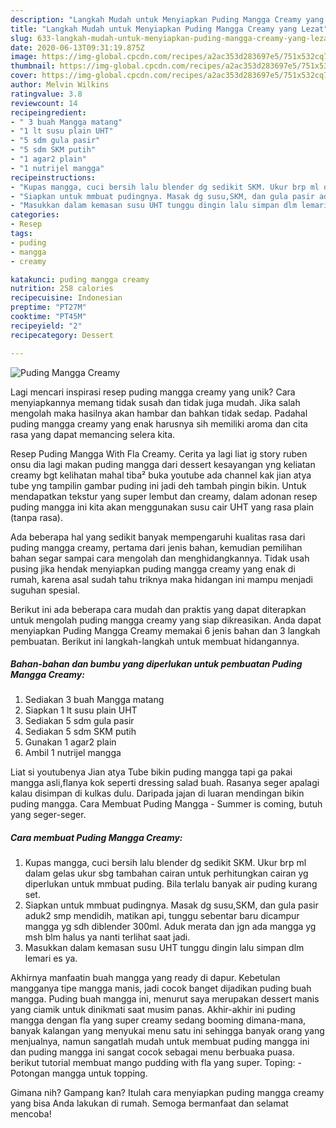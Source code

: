 ```yaml
---
description: "Langkah Mudah untuk Menyiapkan Puding Mangga Creamy yang Lezat"
title: "Langkah Mudah untuk Menyiapkan Puding Mangga Creamy yang Lezat"
slug: 633-langkah-mudah-untuk-menyiapkan-puding-mangga-creamy-yang-lezat
date: 2020-06-13T09:31:19.875Z
image: https://img-global.cpcdn.com/recipes/a2ac353d283697e5/751x532cq70/puding-mangga-creamy-foto-resep-utama.jpg
thumbnail: https://img-global.cpcdn.com/recipes/a2ac353d283697e5/751x532cq70/puding-mangga-creamy-foto-resep-utama.jpg
cover: https://img-global.cpcdn.com/recipes/a2ac353d283697e5/751x532cq70/puding-mangga-creamy-foto-resep-utama.jpg
author: Melvin Wilkins
ratingvalue: 3.8
reviewcount: 14
recipeingredient:
- " 3 buah Mangga matang"
- "1 lt susu plain UHT"
- "5 sdm gula pasir"
- "5 sdm SKM putih"
- "1 agar2 plain"
- "1 nutrijel mangga"
recipeinstructions:
- "Kupas mangga, cuci bersih lalu blender dg sedikit SKM. Ukur brp ml dalam gelas ukur sbg tambahan cairan untuk perhitungkan cairan yg diperlukan untuk mmbuat puding. Bila terlalu banyak air puding kurang set."
- "Siapkan untuk mmbuat pudingnya. Masak dg susu,SKM, dan gula pasir aduk2 smp mendidih, matikan api, tunggu sebentar baru dicampur mangga yg sdh diblender 300ml. Aduk merata dan jgn ada mangga yg msh blm halus ya nanti terlihat saat jadi."
- "Masukkan dalam kemasan susu UHT tunggu dingin lalu simpan dlm lemari es ya."
categories:
- Resep
tags:
- puding
- mangga
- creamy

katakunci: puding mangga creamy 
nutrition: 258 calories
recipecuisine: Indonesian
preptime: "PT27M"
cooktime: "PT45M"
recipeyield: "2"
recipecategory: Dessert

---
```



![Puding Mangga Creamy](https://img-global.cpcdn.com/recipes/a2ac353d283697e5/751x532cq70/puding-mangga-creamy-foto-resep-utama.jpg)

Lagi mencari inspirasi resep puding mangga creamy yang unik? Cara menyiapkannya memang tidak susah dan tidak juga mudah. Jika salah mengolah maka hasilnya akan hambar dan bahkan tidak sedap. Padahal puding mangga creamy yang enak harusnya sih memiliki aroma dan cita rasa yang dapat memancing selera kita.

Resep Puding Mangga With Fla Creamy. Cerita ya lagi liat ig story ruben onsu dia lagi makan puding mangga dari dessert kesayangan yng keliatan creamy bgt kelihatan mahal tiba² buka youtube ada channel kak jian atya tube yng tampilin gambar puding ini jadi deh tambah pingin bikin. Untuk mendapatkan tekstur yang super lembut dan creamy, dalam adonan resep puding mangga ini kita akan menggunakan susu cair UHT yang rasa plain (tanpa rasa).

Ada beberapa hal yang sedikit banyak mempengaruhi kualitas rasa dari puding mangga creamy, pertama dari jenis bahan, kemudian pemilihan bahan segar sampai cara mengolah dan menghidangkannya. Tidak usah pusing jika hendak menyiapkan puding mangga creamy yang enak di rumah, karena asal sudah tahu triknya maka hidangan ini mampu menjadi suguhan spesial.


Berikut ini ada beberapa cara mudah dan praktis yang dapat diterapkan untuk mengolah puding mangga creamy yang siap dikreasikan. Anda dapat menyiapkan Puding Mangga Creamy memakai 6 jenis bahan dan 3 langkah pembuatan. Berikut ini langkah-langkah untuk membuat hidangannya.

<!--inarticleads1-->

##### Bahan-bahan dan bumbu yang diperlukan untuk pembuatan Puding Mangga Creamy:

1. Sediakan  3 buah Mangga matang
1. Siapkan 1 lt susu plain UHT
1. Sediakan 5 sdm gula pasir
1. Sediakan 5 sdm SKM putih
1. Gunakan 1 agar2 plain
1. Ambil 1 nutrijel mangga


Liat si youtubenya Jian atya Tube bikin puding mangga tapi ga pakai mangga asli,flanya kok seperti dressing salad buah. Rasanya seger apalagi kalau disimpan di kulkas dulu. Daripada jajan di luaran mendingan bikin puding mangga. Cara Membuat Puding Mangga - Summer is coming, butuh yang seger-seger. 

<!--inarticleads2-->

##### Cara membuat Puding Mangga Creamy:

1. Kupas mangga, cuci bersih lalu blender dg sedikit SKM. Ukur brp ml dalam gelas ukur sbg tambahan cairan untuk perhitungkan cairan yg diperlukan untuk mmbuat puding. Bila terlalu banyak air puding kurang set.
1. Siapkan untuk mmbuat pudingnya. Masak dg susu,SKM, dan gula pasir aduk2 smp mendidih, matikan api, tunggu sebentar baru dicampur mangga yg sdh diblender 300ml. Aduk merata dan jgn ada mangga yg msh blm halus ya nanti terlihat saat jadi.
1. Masukkan dalam kemasan susu UHT tunggu dingin lalu simpan dlm lemari es ya.


Akhirnya manfaatin buah mangga yang ready di dapur. Kebetulan mangganya tipe mangga manis, jadi cocok banget dijadikan puding buah mangga. Puding buah mangga ini, menurut saya merupakan dessert manis yang ciamik untuk dinikmati saat musim panas. Akhir-akhir ini puding mangga dengan fla yang super creamy sedang booming dimana-mana, banyak kalangan yang menyukai menu satu ini sehingga banyak orang yang menjualnya, namun sangatlah mudah untuk membuat puding mangga ini dan puding mangga ini sangat cocok sebagai menu berbuaka puasa. berikut tutorial membuat mango pudding with fla yang super. Toping: - Potongan mangga untuk topping. 

Gimana nih? Gampang kan? Itulah cara menyiapkan puding mangga creamy yang bisa Anda lakukan di rumah. Semoga bermanfaat dan selamat mencoba!
